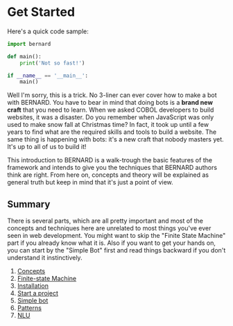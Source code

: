 Get Started
===========

Here's a quick code sample:

```python
import bernard

def main():
    print('Not so fast!')

if __name__ == '__main__':
    main()
```

Well I'm sorry, this is a trick. No 3-liner can ever cover how to make
a bot with BERNARD. You have to bear in mind that doing bots is a
**brand new craft** that you need to learn. When we asked COBOL
developers to build websites, it was a disaster. Do you remember when
JavaScript was only used to make snow fall at Christmas time? In fact,
it took up until a few years to find what are the required skills and
tools to build a website. The same thing is happening with bots: it's a
new craft that nobody masters yet. It's up to all of us to build it!

This introduction to BERNARD is a walk-trough the basic features of the
framework and intends to give you the techniques that BERNARD authors
think are right. From here on, concepts and theory will be explained as
general truth but keep in mind that it's just a point of view.

## Summary

There is several parts, which are all pretty important and most of the
concepts and techniques here are unrelated to most things you've ever
seen in web development. You might want to skip the "Finite State
Machine" part if you already know what it is. Also if you want to get
your hands on, you can start by the "Simple Bot" first and read things
backward if you don't understand it instinctively.

1. [Concepts](./concepts.md)
2. [Finite-state Machine](./fsm.md)
3. [Installation](./installation.md)
4. [Start a project](./start.md)
5. [Simple bot](./simple-bot.md)
6. [Patterns](./patterns.md)
7. [NLU](./nlu.md)
